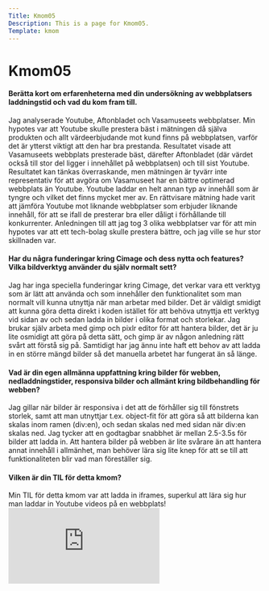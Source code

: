 ```yaml
---
Title: Kmom05
Description: This is a page for Kmom05.
Template: kmom
---
```


Kmom05
=======================

<h4>Berätta kort om erfarenheterna med din undersökning av webbplatsers laddningstid och vad du kom fram till.</h4>
Jag analyserade Youtube, Aftonbladet och Vasamuseets webbplatser. Min hypotes var att Youtube skulle prestera bäst i mätningen då själva produkten och allt värdeerbjudande mot kund finns på webbplatsen, varför det är ytterst viktigt att den har bra prestanda. Resultatet visade att Vasamuseets webbplats presterade bäst, därefter Aftonbladet (där värdet också till stor del ligger i innehållet på webbplatsen) och till sist Youtube. Resultatet kan tänkas överraskande, men mätningen är tyvärr inte representativ för att avgöra om Vasamuseet har en bättre optimerad webbplats än Youtube. Youtube laddar en helt annan typ av innehåll som är tyngre och vilket det finns mycket mer av. En rättvisare mätning hade varit att jämföra Youtube mot liknande webbplatser som erbjuder liknande innehåll, för att se ifall de presterar bra eller dåligt i förhållande till konkurrenter. Anledningen till att jag tog 3 olika webbplatser var för att min hypotes var att ett tech-bolag skulle prestera bättre, och jag ville se hur stor skillnaden var.

<h4>Har du några funderingar kring Cimage och dess nytta och features? Vilka bildverktyg använder du själv normalt sett?
</h4>
Jag har inga speciella funderingar kring Cimage, det verkar vara ett verktyg som är lätt att använda och som innehåller den funktionalitet som man normalt vill kunna utnyttja när man arbetar med bilder. Det är väldigt smidigt att kunna göra detta direkt i koden istället för att behöva utnyttja ett verktyg vid sidan av och sedan ladda in bilder i olika format och storlekar. Jag brukar själv arbeta med gimp och pixlr editor för att hantera bilder, det är ju lite osmidigt att göra på detta sätt, och gimp är av någon anledning rätt svårt att förstå sig på. Samtidigt har jag ännu inte haft ett behov av att ladda in en större mängd bilder så det manuella arbetet har fungerat än så länge.

<h4>Vad är din egen allmänna uppfattning kring bilder för webben, nedladdningstider, responsiva bilder och allmänt kring bildbehandling för webben?</h4>
Jag gillar när bilder är responsiva i det att de förhåller sig till fönstrets storlek, samt att man utnyttjar t.ex. object-fit för att göra så att bilderna kan skalas inom ramen (div:en), och sedan skalas ned med sidan när div:en skalas ned. Jag tycker att en godtagbar snabbhet är mellan 2.5-3.5s för bilder att ladda in. Att hantera bilder på webben är lite svårare än att hantera annat innehåll i allmänhet, man behöver lära sig lite knep för att se till att funktionaliteten blir vad man föreställer sig.

<h4>Vilken är din TIL för detta kmom?</h4>
Min TIL för detta kmom var att ladda in iframes, superkul att lära sig hur man laddar in Youtube videos på en webbplats!

<div class="embed-container">
    <iframe src="https://www.youtube.com/embed/yydZbVoCbn0" frameborder="0" allowfullscreen></iframe>
</div>
